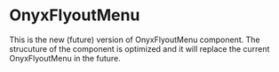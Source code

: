 # OnyxFlyoutMenu

This is the new (future) version of OnyxFlyoutMenu component. The strucuture of the component is optimized and it will replace the current OnyxFlyoutMenu in the future.
